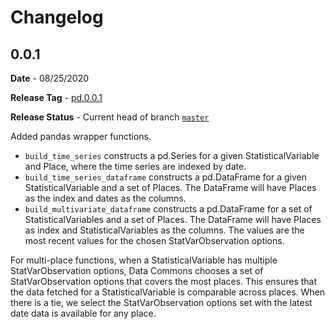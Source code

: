 # Changelog

## 0.0.1

**Date** - 08/25/2020

**Release Tag** - [pd.0.0.1](https://github.com/datacommonsorg/api-python/releases/tag/pd0.0.1)

**Release Status** - Current head of branch [`master`](https://github.com/datacommonsorg/api-python/tree/master)

Added pandas wrapper functions.

-   `build_time_series` constructs a pd.Series for a given StatisticalVariable and Place, where the time series are indexed by date.
-   `build_time_series_dataframe` constructs a pd.DataFrame for a given StatisticalVariable and a set of Places. The DataFrame will have Places as the index and dates as the columns.
-   `build_multivariate_dataframe` constructs a pd.DataFrame for a set of StatisticalVariables and a set of Places. The DataFrame will have Places as index and StatisticalVariables as the columns. The values are the most recent values for the chosen StatVarObservation options.

For multi-place functions, when a StatisticalVariable has multiple StatVarObservation options,
Data Commons chooses a set of StatVarObservation options that covers the most places. This
ensures that the data fetched for a StatisticalVariable is comparable across places.
When there is a tie, we select the StatVarObservation options set with the latest date
data is available for any place.
